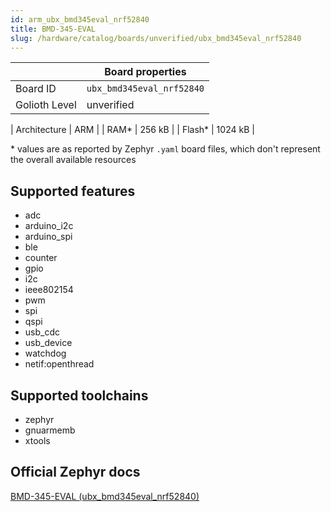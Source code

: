 ```yaml
---
id: arm_ubx_bmd345eval_nrf52840
title: BMD-345-EVAL
slug: /hardware/catalog/boards/unverified/ubx_bmd345eval_nrf52840
---
```


[//]: # (This is an auto-generated file, do not edit! Changes to it will be lost upon re-generation)



|                | Board properties     |
| -------------  | -------------------- |
| Board ID       | `ubx_bmd345eval_nrf52840` |
| Golioth Level  | unverified       |

| Architecture   | ARM |
| RAM*           | 256 kB |
| Flash*         | 1024 kB |

\* values are as reported by Zephyr `.yaml` board files, which don't represent the overall available resources



## Supported features

* adc
* arduino_i2c
* arduino_spi
* ble
* counter
* gpio
* i2c
* ieee802154
* pwm
* spi
* qspi
* usb_cdc
* usb_device
* watchdog
* netif:openthread

## Supported toolchains

* zephyr
* gnuarmemb
* xtools

## Official Zephyr docs

[BMD-345-EVAL (ubx_bmd345eval_nrf52840)](https://docs.zephyrproject.org/latest/boards/arm/ubx_bmd345eval_nrf52840/doc/index.html)
